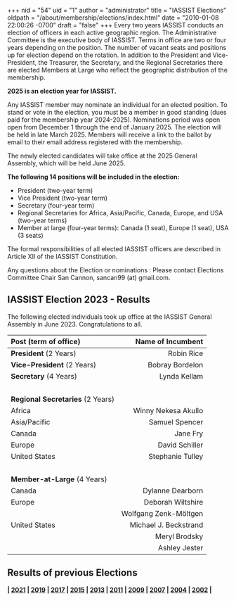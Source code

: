 +++
nid = "54"
uid = "1"
author = "administrator"
title = "IASSIST Elections"
oldpath = "/about/membership/elections/index.html"
date = "2010-01-08 22:00:26 -0700"
draft = "false"
+++
Every two years IASSIST conducts an election of officers in each active geographic region. The Administrative Committee is the executive body of IASSIST. Terms in office are two or four years depending on the position. The number of vacant seats and positions up for election depend on the rotation. In addition to the President and Vice-President, the Treasurer, the Secretary, and the Regional Secretaries there are elected Members at Large who reflect the geographic distribution of the membership.

**2025 is an election year for IASSIST.** 

Any IASSIST member may nominate an individual for an elected position. To stand or vote in the election, you must be a member in good standing (dues paid for the membership year 2024-2025). Nominations period was open open from December 1 through the end of January 2025. The election will be held in late March 2025. Members will receive a link to the ballot by email to their email address registered with the membership. <!-- Candidate bios are made available before the voting begins (see below).-->

<!--
Membership dues must be paid by March DD (candidates) or March DD (to vote). 
-->

The newly elected candidates will take office at the 2025 General Assembly, which will be held June 2025.

**The following 14 positions will be included in the election:**

- President (two-year term)
- Vice President (two-year term)
- Secretary (four-year term)
- Regional Secretaries for Africa, Asia/Pacific, Canada, Europe, and USA (two-year terms)
- Member at large (four-year terms): Canada (1 seat), Europe (1 seat), USA (3 seats)

The formal responsibilities of all elected IASSIST officers are described in Article XII of the IASSIST Constitution.

<!--
<a class="btn btn-template-main" href="/about/2025-election-bios/" >Slate of 2025 candidates and their biographies</a> <br /><br />
-->

<!--To nominate a candidate, or ask--> 
Any questions about the Election or nominations
: Please contact Elections Committee Chair San Cannon, sancan99 (at) gmail.com.

## IASSIST Election 2023 - Results

<!--IASSIST recently conducted its election of officers and additional members of the Administrative Committee, with--> The following elected individuals <!--taking--> took up office at the IASSIST General Assembly in June 2023. <!--Newly elected officials are listed below.--> Congratulations to all.

|Post (term of office)|Name of Incumbent|
|:---|---:|
| **President** (2 Years)		| Robin Rice |
| **Vice-President** (2 Years)	| Bobray Bordelon |
| **Secretary** (4 Years)		| Lynda Kellam |
| &nbsp;|&nbsp; |
|**Regional Secretaries** (2 Years)|&nbsp;|
| Africa		| Winny Nekesa Akullo |
| Asia/Pacific	| Samuel Spencer |
| Canada		| Jane Fry |
| Europe		| David Schiller |
| United States	| Stephanie Tulley |
| &nbsp;|&nbsp; |
|**Member-at-Large** (4 Years)|&nbsp;|
| Canada		| Dylanne Dearborn |
| Europe		| Deborah Wiltshire |
| &nbsp;		| Wolfgang Zenk-Möltgen |
| United States	| Michael J. Beckstrand |
| &nbsp;		| Meryl Brodsky |
| &nbsp;		| Ashley Jester |


## Results of previous Elections

**| [2021](/about/iassist-election-2021-results) | [2019](/about/iassist-election-2019-results) | [2017](/about/iassist-election-2017-results) | [2015](/about/iassist-election-2015-results) | [2013](/about/iassist-election-2013-results) | [2011](/about/iassist-election-2011-results) | [2009](/about/iassist-election-2009-results) | [2007](/about/iassist-election-2007-results) | [2004](/about/iassist-election-2004-results) | [2002](/about/iassist-election-2002-results) |**

 
